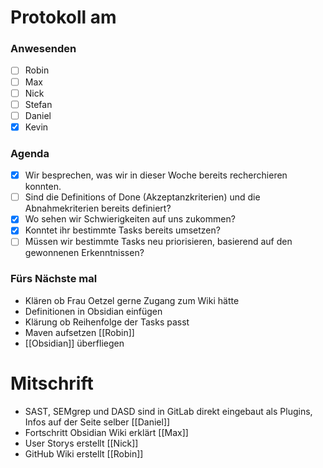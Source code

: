 # Protokoll am 
### Anwesenden
- [ ] Robin
- [ ] Max
- [ ] Nick
- [ ] Stefan
- [ ] Daniel
- [x] Kevin

### Agenda
- [x] Wir besprechen, was wir in dieser Woche bereits recherchieren konnten. 
- [ ] Sind die Definitions of Done (Akzeptanzkriterien) und die Abnahmekriterien bereits definiert? 
- [x] Wo sehen wir Schwierigkeiten auf uns zukommen? 
- [x] Konntet ihr bestimmte Tasks bereits umsetzen? 
- [ ] Müssen wir bestimmte Tasks neu priorisieren, basierend auf den gewonnenen Erkenntnissen?

### Fürs Nächste mal
- Klären ob Frau Oetzel gerne Zugang zum Wiki hätte
- Definitionen in Obsidian einfügen
- Klärung ob Reihenfolge der Tasks passt
- Maven aufsetzen [[Robin]]
- [[Obsidian]] überfliegen
# Mitschrift
- SAST, SEMgrep und DASD sind in GitLab direkt eingebaut als Plugins, Infos auf der Seite selber [[Daniel]]
- Fortschritt Obsidian Wiki erklärt [[Max]]
- User Storys erstellt [[Nick]]
- GitHub Wiki erstellt [[Robin]]